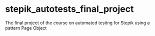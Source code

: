 # stepik_autotests_final_project

The final project of the course on automated testing for Stepik using a pattern Page Object
